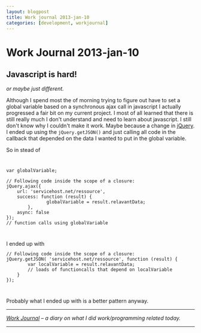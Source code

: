 ```yaml
---
layout: blogpost
title: Work journal 2013-jan-10
categories: [development, workjournal]
---
```


# Work Journal 2013-jan-10

<h2>Javascript is hard!</h2>
<em>or maybe just different.</em>

Although I spend most the of morning trying to figure out have to set a global variable based on a synchronous ajax call in javascript I actually progressed a fair bit on my current project. I most of all learned that there is still really much I don't understand and need to learn about javascript. 
I still don't know why I couldn't make it work. Maybe because a change in <a href="http://stackoverflow.com/questions/11448011/jquery-ajax-async-deprecated-what-now">jQuery</a>. 
I ended up using the <code>jQuery.getJSON()</code> and just calling all code in the callback that depended on the data I wanted to put in the global variable.

So in stead of 
<code>
<pre>
var globalVariable;

// Following code inside the scope of a closure:
jQuery.ajax({
	url: 'servicehost.net/ressource',
	success: function (result) { 
               globalVariable = result.relavantData; 
        },
	async: false
});
// function calls using globalVariable
</pre> 
</code>
I ended up with 
<code>
<pre>
// Following code inside the scope of a closure:
jQuery.getJSON( 'servicehost.net/ressource', function (result) { 
		var localVariable = result.relavantData; 
		// loads of functioncalls that depend on localVariable
	}
});  
</pre> 
</code>

Probably what I ended up with is a better pattern anyway.

<hr />

<em><a href="/blog/work-journal-what-workprogramming-related-did-i-learn-today">Work Journal</a> – a diary on what I did work/programming related today.</em>

<hr />
